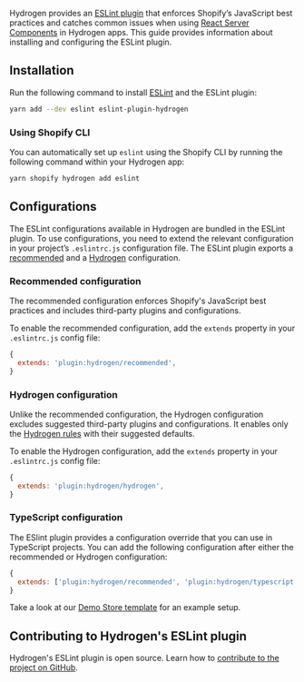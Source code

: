 <!-- This file is generated from the source code. Edit the files in /packages/eslint-plugin and run 'yarn generate-docs' at the root of this repo. -->

Hydrogen provides an [ESLint plugin](https://github.com/Shopify/hydrogen/tree/main/packages/eslint-plugin) that enforces Shopify’s JavaScript best practices and catches common issues when using [React Server Components](https://shopify.dev/custom-storefronts/hydrogen/framework/react-server-components) in Hydrogen apps. This guide provides information about installing and configuring the ESLint plugin.

## Installation

Run the following command to install [ESLint](https://eslint.org/) and the ESLint plugin:

```bash
yarn add --dev eslint eslint-plugin-hydrogen
```

### Using Shopify CLI

You can automatically set up `eslint` using the Shopify CLI by running the following command within your Hydrogen app:

```bash
yarn shopify hydrogen add eslint
```

## Configurations

The ESLint configurations available in Hydrogen are bundled in the ESLint plugin. To use configurations, you need to extend the relevant configuration in your project’s `.eslintrc.js` configuration file. The ESLint plugin exports a [recommended](#recommended-configuration) and a [Hydrogen](#hydrogen-configuration) configuration.

### Recommended configuration

The recommended configuration enforces Shopify's JavaScript best practices and includes third-party plugins and configurations.

To enable the recommended configuration, add the `extends` property in your `.eslintrc.js` config file:

```js
{
  extends: 'plugin:hydrogen/recommended',
}
```

### Hydrogen configuration

Unlike the recommended configuration, the Hydrogen configuration excludes suggested third-party plugins and configurations. It enables only the [Hydrogen rules](https://shopify.dev/custom-storefronts/hydrogen/best-practices/testing#hydrogen-rules) with their suggested defaults.

To enable the Hydrogen configuration, add the `extends` property in your `.eslintrc.js` config file:

```js
{
  extends: 'plugin:hydrogen/hydrogen',
}
```

### TypeScript configuration

The ESlint plugin provides a configuration override that you can use in TypeScript projects. You can add the following configuration after either the recommended or Hydrogen configuration:

```js
{
  extends: ['plugin:hydrogen/recommended', 'plugin:hydrogen/typescript'],
}
```

Take a look at our [Demo Store template](../../templates/demo-store/.eslintrc.js) for an example setup.

## Contributing to Hydrogen's ESLint plugin

Hydrogen's ESLint plugin is open source. Learn how to [contribute to the project on GitHub](https://github.com/Shopify/hydrogen/blob/main/packages/eslint-plugin/.github/CONTRIBUTING.md).
